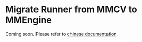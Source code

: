 # Migrate Runner from MMCV to MMEngine

Coming soon. Please refer to [chinese documentation](https://mmengine.readthedocs.io/zh_CN/latest/migration/runner.html).
